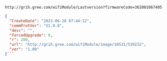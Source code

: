 `http://grih.gree.com/wifiModule/Lastversion?firmwareCode=362001067405`

```json
{
  "CreateDate": "2023-06-28 07:44:12",
  "commProtVer": "V1.0.0",
  "desc": "",
  "forcedUpgrade": 0,
  "r": 200,
  "url": "http://grih.gree.com/wifiModule/image/10531/539232",
  "ver": "1.09"
}```